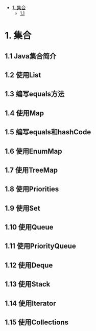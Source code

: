 <!-- START doctoc generated TOC please keep comment here to allow auto update -->
<!-- DON'T EDIT THIS SECTION, INSTEAD RE-RUN doctoc TO UPDATE -->


- [1. 集合](#1-%E9%9B%86%E5%90%88)
  - [1.1](#11)

<!-- END doctoc generated TOC please keep comment here to allow auto update -->

# 1. 集合
## 1.1 Java集合简介

## 1.2 使用List
## 1.3 编写equals方法
## 1.4 使用Map
## 1.5 编写equals和hashCode
## 1.6 使用EnumMap
## 1.7 使用TreeMap
## 1.8 使用Priorities
## 1.9 使用Set
## 1.10 使用Queue
## 1.11 使用PriorityQueue
## 1.12 使用Deque
## 1.13 使用Stack
## 1.14 使用Iterator
## 1.15 使用Collections
